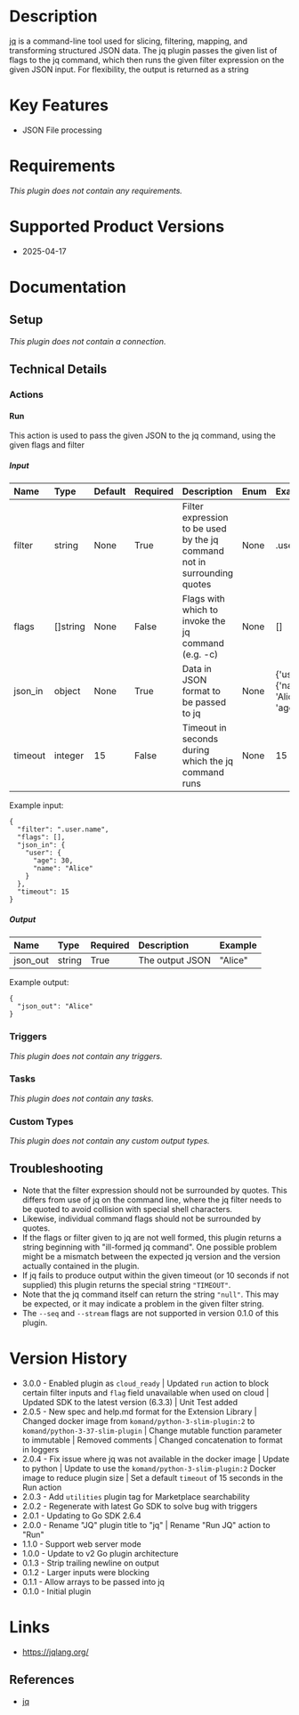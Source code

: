 # Description

[jq](https://stedolan.github.io/jq/) is a command-line tool used for slicing, filtering, mapping, and transforming structured JSON data. The jq plugin passes the given list of flags to the jq command, which then runs the given filter expression on the given JSON input. For flexibility, the output is returned as a string

# Key Features

* JSON File processing

# Requirements
  
*This plugin does not contain any requirements.*

# Supported Product Versions

* 2025-04-17

# Documentation

## Setup
  
*This plugin does not contain a connection.*

## Technical Details

### Actions


#### Run

This action is used to pass the given JSON to the jq command, using the given flags and filter

##### Input

|Name|Type|Default|Required|Description|Enum|Example|Placeholder|Tooltip|
| :--- | :--- | :--- | :--- | :--- | :--- | :--- | :--- | :--- |
|filter|string|None|True|Filter expression to be used by the jq command not in surrounding quotes|None|.user.name|None|None|
|flags|[]string|None|False|Flags with which to invoke the jq command (e.g. -c)|None|[]|None|None|
|json_in|object|None|True|Data in JSON format to be passed to jq|None|{'user': {'name': 'Alice', 'age': 30}}|None|None|
|timeout|integer|15|False|Timeout in seconds during which the jq command runs|None|15|None|None|
  
Example input:

```
{
  "filter": ".user.name",
  "flags": [],
  "json_in": {
    "user": {
      "age": 30,
      "name": "Alice"
    }
  },
  "timeout": 15
}
```

##### Output

|Name|Type|Required|Description|Example|
| :--- | :--- | :--- | :--- | :--- |
|json_out|string|True|The output JSON|"Alice"|
  
Example output:

```
{
  "json_out": "Alice"
}
```
### Triggers
  
*This plugin does not contain any triggers.*
### Tasks
  
*This plugin does not contain any tasks.*

### Custom Types
  
*This plugin does not contain any custom output types.*

## Troubleshooting

* Note that the filter expression should not be surrounded by quotes. This differs from use of jq on the command line, where the jq filter needs to be quoted to avoid collision with special shell characters.
* Likewise, individual command flags should not be surrounded by quotes.
* If the flags or filter given to jq are not well formed, this plugin returns a string beginning with "ill-formed jq command". One possible problem might be a mismatch between the expected jq version and the version actually contained in the plugin.
* If jq fails to produce output within the given timeout (or 10 seconds if not supplied) this plugin returns the special string `"TIMEOUT"`.
* Note that the jq command itself can return the string `"null"`. This may be expected, or it may indicate a problem in the given filter string.
* The `--seq` and `--stream` flags are not supported in version 0.1.0 of this plugin.

# Version History

* 3.0.0 - Enabled plugin as `cloud_ready` | Updated `run` action to block certain filter inputs and `flag` field unavailable when used on cloud | Updated SDK to the latest version (6.3.3) | Unit Test added
* 2.0.5 - New spec and help.md format for the Extension Library | Changed docker image from `komand/python-3-slim-plugin:2` to `komand/python-3-37-slim-plugin` | Change mutable function parameter to immutable | Removed comments | Changed concatenation to format in loggers
* 2.0.4 - Fix issue where jq was not available in the docker image | Update to python | Update to use the `komand/python-3-slim-plugin:2` Docker image to reduce plugin size | Set a default `timeout` of 15 seconds in the Run action
* 2.0.3 - Add `utilities` plugin tag for Marketplace searchability
* 2.0.2 - Regenerate with latest Go SDK to solve bug with triggers
* 2.0.1 - Updating to Go SDK 2.6.4
* 2.0.0 - Rename "JQ" plugin title to "jq" | Rename "Run JQ" action to "Run"
* 1.1.0 - Support web server mode
* 1.0.0 - Update to v2 Go plugin architecture
* 0.1.3 - Strip trailing newline on output
* 0.1.2 - Larger inputs were blocking
* 0.1.1 - Allow arrays to be passed into jq
* 0.1.0 - Initial plugin

# Links

* https://jqlang.org/

## References

* [jq](https://stedolan.github.io/jq/)